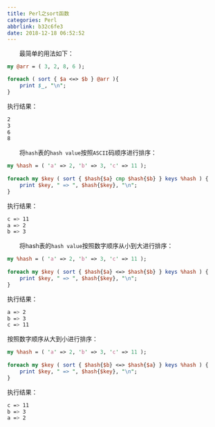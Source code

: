 ```yaml
---
title: Perl之sort函数
categories: Perl
abbrlink: b32c6fe3
date: 2018-12-18 06:52:52
---
```

&emsp;&emsp;最简单的用法如下：<!--more-->

``` perl
my @arr = ( 3, 2, 8, 6 );

foreach ( sort { $a <=> $b } @arr ){
    print $_, "\n";
}
```

执行结果：

``` bash
2
3
6
8
```

&emsp;&emsp;将`hash`表的`hash value`按照`ASCII`码顺序进行排序：

``` perl
my %hash = ( 'a' => 2, 'b' => 3, 'c' => 11 );
​
foreach my $key ( sort { $hash{$a} cmp $hash{$b} } keys %hash ) {
    print $key, " => ", $hash{$key}, "\n";
}
```

执行结果：

``` bash
c => 11
a => 2
b => 3
```

&emsp;&emsp;将hash表的`hash value`按照数字顺序从小到大进行排序：

``` perl
my %hash = ( 'a' => 2, 'b' => 3, 'c' => 11 );
​
foreach my $key ( sort { $hash{$a} <=> $hash{$b} } keys %hash ) {
    print $key, " => ", $hash{$key}, "\n";
}
```

执行结果：

``` bash
a => 2
b => 3
c => 11
```

按照数字顺序从大到小进行排序：

``` perl
my %hash = ( 'a' => 2, 'b' => 3, 'c' => 11 );
​
foreach my $key ( sort { $hash{$b} <=> $hash{$a} } keys %hash ) {
    print $key, " => ", $hash{$key}, "\n";
}
```

执行结果：

``` bash
c => 11
b => 3
a => 2
```